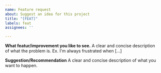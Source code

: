 ```yaml
---
name: Feature request
about: Suggest an idea for this project
title: "[FEAT]"
labels: feat
assignees: ''

---
```


**What featur/improvement you like to see.**
A clear and concise description of what the problem is. Ex. I'm always frustrated when [...]

**Suggestion/Recommendation**
A clear and concise description of what you want to happen.
